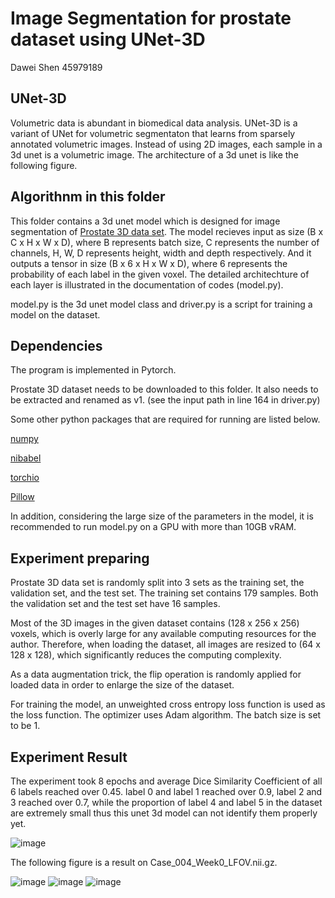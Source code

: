 Image Segmentation for prostate dataset using UNet-3D
======
 Dawei Shen 
 45979189
 
 ## UNet-3D
 
 Volumetric data is abundant in biomedical data analysis. UNet-3D is a variant of UNet for volumetric segmentaton that learns from sparsely annotated volumetric images. Instead of using 2D images, each sample in a 3d unet is a volumetric image.
 The architecture of a 3d unet is like the following figure.
 
 
 
 ## Algorithnm in this folder
 
 This folder contains a 3d unet model which is designed for image segmentation of [Prostate 3D data set](). The model recieves input as size (B x C x H x W x D), where B represents batch size, C represents the number of channels, H, W, D represents height, width and depth respectively. And it outputs a tensor in size (B x 6 x H x W x D), where 6 represents the probability of each label in the given voxel. The detailed architechture of each layer is illustrated in the documentation of codes (model.py).
 
 model.py is the 3d unet model class and driver.py is a script for training a model on the dataset.
 
 
 ## Dependencies
 
 The program is implemented in Pytorch.
 
 Prostate 3D dataset needs to be downloaded to this folder. It also needs to be extracted and renamed as v1. (see the input path in line 164 in driver.py)
 
 Some other python packages that are required for running are listed below.
 
 [numpy](https://numpy.org/)
 
 [nibabel](https://nipy.org/nibabel/)
 
 [torchio](https://torchio.readthedocs.io/)
 
 [Pillow](https://pillow.readthedocs.io/en/stable/)
 
 In addition, considering the large size of the parameters in the model, it is recommended to run model.py on a GPU with more than 10GB vRAM. 
 
 ## Experiment preparing
 
  Prostate 3D data set is randomly split into 3 sets as the training set, the validation set, and the test set. The training set contains 179 samples. Both the validation set and the test set have 16 samples.
 
  Most of the 3D images in the given dataset contains (128 x 256 x 256) voxels, which is overly large for any available computing resources for the author. Therefore, when loading the dataset, all images are resized to (64 x 128 x 128), which significantly reduces the computing complexity.
  
  As a data augmentation trick, the flip operation is randomly applied for loaded data in order to enlarge the size of the dataset.
 
  For training the model, an unweighted cross entropy loss function is used as the loss function. The optimizer uses Adam algorithm. The batch size is set to be 1.
  
 ## Experiment Result
  
  The experiment took 8 epochs and average Dice Similarity Coefficient of all 6 labels reached over 0.45. label 0 and label 1 reached over 0.9, label 2 and 3 reached over 0.7, while the proportion of label 4 and label 5 in the dataset are extremely small thus this unet 3d model can not identify them properly yet. 
  
  ![image](https://github.com/aCoalBall/PatternFlow/blob/topic-recognition/recognition/45979189unet3d/Figure_1.png)
  
  
  
  The following figure is a result on Case_004_Week0_LFOV.nii.gz.
  
  ![image](https://github.com/aCoalBall/PatternFlow/blob/topic-recognition/recognition/45979189unet3d/visualization/axial.png)
  ![image](https://github.com/aCoalBall/PatternFlow/blob/topic-recognition/recognition/45979189unet3d/visualization/coronal.png)
  ![image](https://github.com/aCoalBall/PatternFlow/blob/topic-recognition/recognition/45979189unet3d/visualization/sagittal.png)
  
  
  
  
  
  
  
  
  
  
  
